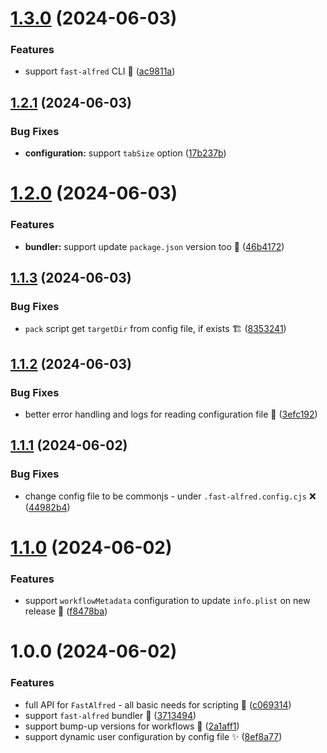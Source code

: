 # [1.3.0](https://github.com/Avivbens/fast-alfred/compare/v1.2.1...v1.3.0) (2024-06-03)

### Features

-   support `fast-alfred` CLI 🚀 ([ac9811a](https://github.com/Avivbens/fast-alfred/commit/ac9811a3f947881e5d15c9e932f891cfa1f0de5e))

## [1.2.1](https://github.com/Avivbens/fast-alfred/compare/v1.2.0...v1.2.1) (2024-06-03)

### Bug Fixes

-   **configuration:** support `tabSize` option ([17b237b](https://github.com/Avivbens/fast-alfred/commit/17b237b15d968b4d9947e4a39d5c74492e85ef9e))

# [1.2.0](https://github.com/Avivbens/fast-alfred/compare/v1.1.3...v1.2.0) (2024-06-03)

### Features

-   **bundler:** support update `package.json` version too 🚀 ([46b4172](https://github.com/Avivbens/fast-alfred/commit/46b4172b2535d5ed7886f9328d18938edf9f8e6d))

## [1.1.3](https://github.com/Avivbens/fast-alfred/compare/v1.1.2...v1.1.3) (2024-06-03)

### Bug Fixes

-   `pack` script get `targetDir` from config file, if exists 🏗️ ([8353241](https://github.com/Avivbens/fast-alfred/commit/83532412dc36d0625234fca071f2a00d9b314799))

## [1.1.2](https://github.com/Avivbens/fast-alfred/compare/v1.1.1...v1.1.2) (2024-06-03)

### Bug Fixes

-   better error handling and logs for reading configuration file 📂 ([3efc192](https://github.com/Avivbens/fast-alfred/commit/3efc1924971a4acbe03527a4ba718353219b5367))

## [1.1.1](https://github.com/Avivbens/fast-alfred/compare/v1.1.0...v1.1.1) (2024-06-02)

### Bug Fixes

-   change config file to be commonjs - under `.fast-alfred.config.cjs` ❌ ([44982b4](https://github.com/Avivbens/fast-alfred/commit/44982b4a645d357b6e540b9670d7f0b32d32bc73))

# [1.1.0](https://github.com/Avivbens/fast-alfred/compare/v1.0.0...v1.1.0) (2024-06-02)

### Features

-   support `workflowMetadata` configuration to update `info.plist` on new release 🥷 ([f8478ba](https://github.com/Avivbens/fast-alfred/commit/f8478ba4888e05263d97ecf682e709f6a101b8fc))

# 1.0.0 (2024-06-02)

### Features

-   full API for `FastAlfred` - all basic needs for scripting 🥷 ([c069314](https://github.com/Avivbens/fast-alfred/commit/c06931430d9e346393c2fd6a4fbd2ef0ca9606ef))
-   support `fast-alfred` bundler 🔨 ([3713494](https://github.com/Avivbens/fast-alfred/commit/37134945225689258f7eeecb757fca75d5c0c7c7))
-   support bump-up versions for workflows 🚀 ([2a1aff1](https://github.com/Avivbens/fast-alfred/commit/2a1aff1567bb65768f52fad92f3120329ad0963a))
-   support dynamic user configuration by config file ✨ ([8ef8a77](https://github.com/Avivbens/fast-alfred/commit/8ef8a774d33c772680bb9cb9c31c4d7ead4fa4d9))
